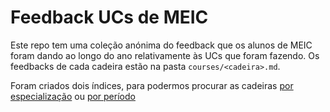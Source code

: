 # Feedback UCs de MEIC

Este repo tem uma coleção anónima do feedback que os alunos de MEIC foram dando ao longo do ano relativamente às UCs que foram fazendo.
Os feedbacks de cada cadeira estão na pasta `courses/<cadeira>.md`.

Foram criados dois índices, para podermos procurar as cadeiras [por especialização](indices/por_especializacao.md) ou [por período](indices/por_periodo.md)